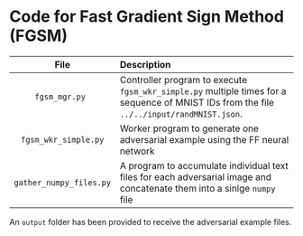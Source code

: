 # Code for Fast Gradient Sign Method (FGSM)

| File | Description |
|:-------------------------:|:------------------------------------------------------------------------------------- |
| <code>fgsm_mgr.py </code> | Controller program to execute <code>fgsm_wkr_simple.py</code> multiple times for a sequence of MNIST IDs from the file `../../input/randMNIST.json`. |
| <code>fgsm_wkr_simple.py</code> | Worker program to generate one adversarial example using the FF neural network |
| <code>gather_numpy_files.py</code> | A program to accumulate individual text files for each adversarial image and concatenate them into a sinlge <code>numpy</code> file |

An <code>output</code> folder has been provided to receive the adversarial example files.
